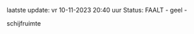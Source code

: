 laatste update: 
vr 10-11-2023 20:40   uur 
Status: FAALT - geel - 
<div class="service Y">schijfruimte</div>